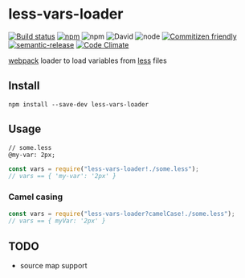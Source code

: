 # less-vars-loader

[![Build status](https://img.shields.io/travis/joscha/less-vars-loader/master.svg)](https://travis-ci.org/joscha/less-vars-loader)
[![npm](https://img.shields.io/npm/v/less-vars-loader.svg)](https://www.npmjs.com/package/less-vars-loader)
![npm](https://img.shields.io/npm/l/less-vars-loader.svg)
![David](https://img.shields.io/david/joscha/less-vars-loader.svg)
![node](https://img.shields.io/node/v/less-vars-loader.svg)
[![Commitizen friendly](https://img.shields.io/badge/commitizen-friendly-brightgreen.svg)](http://commitizen.github.io/cz-cli/)
[![semantic-release](https://img.shields.io/badge/%20%20%F0%9F%93%A6%F0%9F%9A%80-semantic--release-e10079.svg)](https://github.com/semantic-release/semantic-release)
[![Code Climate](https://img.shields.io/codeclimate/github/joscha/less-vars-loader.svg)](https://codeclimate.com/github/joscha/less-vars-loader)

[webpack](https://webpack.github.io) loader to load variables from [less](http://lesscss.org/) files

## Install

```
npm install --save-dev less-vars-loader
```

## Usage

```less
// some.less
@my-var: 2px;
```

```js
const vars = require("less-vars-loader!./some.less");
// vars == { 'my-var': '2px' }
```

### Camel casing

```js
const vars = require("less-vars-loader?camelCase!./some.less");
// vars == { myVar: '2px' }
```

## TODO

* source map support
